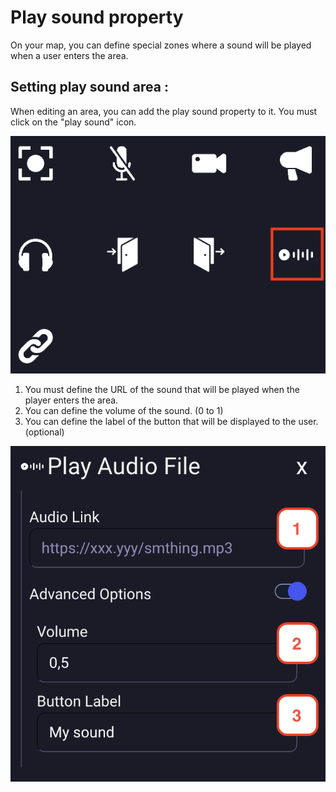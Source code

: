# Play sound property
On your map, you can define special zones where a sound will be played when a user enters the area.

## Setting play sound area :
When editing an area, you can add the play sound property to it. You must click on the "play sound" icon.

<div class="row">
    <div class="col">
        <img src="../../images/editor/play_property.png" class="figure-img img-fluid rounded" alt="" />
    </div>
</div>

1. You must define the URL of the sound that will be played when the player enters the area.
2. You can define the volume of the sound. (0 to 1)
3. You can define the label of the button that will be displayed to the user. (optional)

<div class="row">
    <div class="col">
        <img src="../../images/editor/play_sound.png" class="figure-img img-fluid rounded" alt="" />
    </div>
</div>